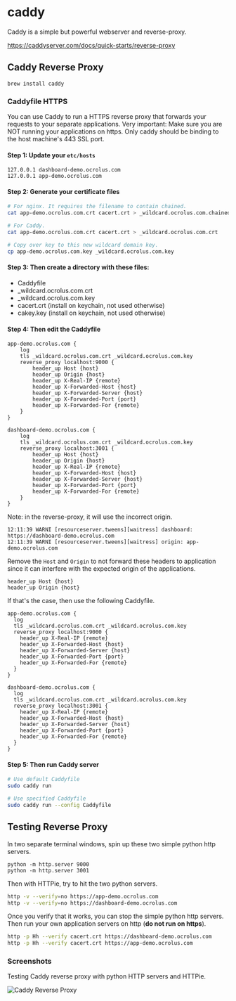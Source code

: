 # caddy

Caddy is a simple but powerful webserver and reverse-proxy.

https://caddyserver.com/docs/quick-starts/reverse-proxy

## Caddy Reverse Proxy 
```
brew install caddy
```

### Caddyfile HTTPS
You can use Caddy to run a HTTPS reverse proxy that forwards your requests to your separate applications. 
Very important: Make sure you are NOT running your applications on https. 
Only caddy should be binding to the host machine's 443 SSL port.

#### Step 1: Update your `etc/hosts`
```
127.0.0.1 dashboard-demo.ocrolus.com
127.0.0.1 app-demo.ocrolus.com
```

#### Step 2: Generate your certificate files

```sh
# For nginx. It requires the filename to contain chained.
cat app-demo.ocrolus.com.crt cacert.crt > _wildcard.ocrolus.com.chained.crt

# For Caddy.
cat app-demo.ocrolus.com.crt cacert.crt > _wildcard.ocrolus.com.crt

# Copy over key to this new wildcard domain key.
cp app-demo.ocrolus.com.key _wildcard.ocrolus.com.key
```

#### Step 3: Then create a directory with these files:
- Caddyfile
- _wildcard.ocrolus.com.crt
- _wildcard.ocrolus.com.key
- cacert.crt (install on keychain, not used otherwise)
- cakey.key (install on keychain, not used otherwise)

#### Step 4: Then edit the Caddyfile 
```caddy
app-demo.ocrolus.com {
	log
	tls _wildcard.ocrolus.com.crt _wildcard.ocrolus.com.key
	reverse_proxy localhost:9000 {
		header_up Host {host}
		header_up Origin {host}	
		header_up X-Real-IP {remote}
		header_up X-Forwarded-Host {host}
		header_up X-Forwarded-Server {host}
		header_up X-Forwarded-Port {port}
		header_up X-Forwarded-For {remote}
	}
}

dashboard-demo.ocrolus.com {
	log
	tls _wildcard.ocrolus.com.crt _wildcard.ocrolus.com.key
	reverse_proxy localhost:3001 {
		header_up Host {host}
		header_up Origin {host}	
		header_up X-Real-IP {remote}
		header_up X-Forwarded-Host {host}
		header_up X-Forwarded-Server {host}
		header_up X-Forwarded-Port {port}
		header_up X-Forwarded-For {remote}
	}
}
```

Note: in the reverse-proxy, it will use the incorrect origin. 
```
12:11:39 WARNI [resourceserver.tweens][waitress] dashboard: https://dashboard-demo.ocrolus.com
12:11:39 WARNI [resourceserver.tweens][waitress] origin: app-demo.ocrolus.com
```

Remove the `Host` and `Origin` to not forward these headers to application since it can 
interfere with the expected origin of the applications.
```
header_up Host {host}
header_up Origin {host}
```

If that's the case, then use the following Caddyfile.

```
app-demo.ocrolus.com {
  log
  tls _wildcard.ocrolus.com.crt _wildcard.ocrolus.com.key
  reverse_proxy localhost:9000 {
    header_up X-Real-IP {remote}
    header_up X-Forwarded-Host {host}
    header_up X-Forwarded-Server {host}
    header_up X-Forwarded-Port {port}
    header_up X-Forwarded-For {remote}
  }
}

dashboard-demo.ocrolus.com {
  log
  tls _wildcard.ocrolus.com.crt _wildcard.ocrolus.com.key
  reverse_proxy localhost:3001 {
    header_up X-Real-IP {remote}
    header_up X-Forwarded-Host {host}
    header_up X-Forwarded-Server {host}
    header_up X-Forwarded-Port {port}
    header_up X-Forwarded-For {remote}
  }
}

```


#### Step 5: Then run Caddy server
```sh
# Use default Caddyfile
sudo caddy run 

# Use specified Caddyfile
sudo caddy run --config Caddyfile
```

## Testing Reverse Proxy
In two separate terminal windows, spin up these two simple python http servers.
```
python -m http.server 9000
python -m http.server 3001
```

Then with HTTPie, try to hit the two python servers.

```sh
http -v --verify=no https://app-demo.ocrolus.com
http -v --verify=no https://dashboard-demo.ocrolus.com
```

Once you verify that it works, you can stop the simple python http servers. 
Then run your own application servers on http (**do not run on https**). 

```sh
http -p Hh --verify cacert.crt https://dashboard-demo.ocrolus.com
http -p Hh --verify cacert.crt https://app-demo.ocrolus.com
```

### Screenshots

Testing Caddy reverse proxy with python HTTP servers and HTTPie.

![Caddy Reverse Proxy](https://user-images.githubusercontent.com/3826772/133660001-66bc6acd-18b4-468f-81bb-3084b71ac8ca.jpg)
